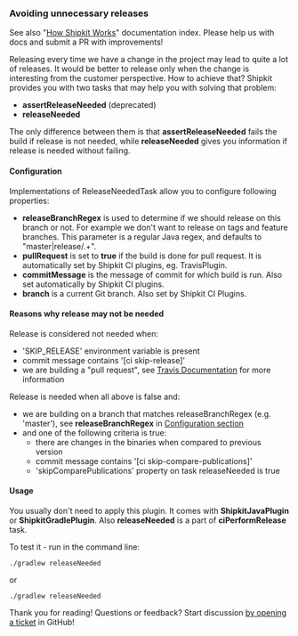 ### Avoiding unnecessary releases

See also "[How Shipkit Works](/docs/how-shipkit-works.md)" documentation index.
Please help us with docs and submit a PR with improvements!

Releasing every time we have a change in the project may lead to quite
a lot of releases. It would be better to release only when the change is
interesting from the customer perspective. How to achieve that? Shipkit
provides you with two tasks that may help you with solving that problem:
- **assertReleaseNeeded** (deprecated)
- **releaseNeeded**

The only difference between them is that **assertReleaseNeeded** fails
the build if release is not needed, while **releaseNeeded** gives
you information if release is needed without failing.

#### Configuration

Implementations of ReleaseNeededTask allow you to configure following properties:
- **releaseBranchRegex** is used to determine if we should release on this branch or not.
For example we don't want to release on tags and feature branches. This parameter is a
regular Java regex, and defaults to "master|release/.+".
- **pullRequest** is set to **true** if the build is done for pull request.
It is automatically set by Shipkit CI plugins, eg. TravisPlugin.
- **commitMessage** is the message of commit for which build is run.
Also set automatically by Shipkit CI plugins.
- **branch** is a current Git branch. Also set by Shipkit CI Plugins.

#### Reasons why release may not be needed

Release is considered not needed when:
 * 'SKIP_RELEASE' environment variable is present
 * commit message contains '[ci skip-release]'
 * we are building a "pull request", see [Travis Documentation](https://docs.travis-ci.com/user/environment-variables/) for more information

Release is needed when all above is false and:
 * we are building on a branch that matches releaseBranchRegex (e.g. 'master'), see **releaseBranchRegex** in [Configuration section](#configuration)
 * and one of the following criteria is true:
   * there are changes in the binaries when compared to previous version
   * commit message contains '[ci skip-compare-publications]'
   * 'skipComparePublications' property on task releaseNeeded is true

#### Usage

You usually don't need to apply this plugin. It comes with **ShipkitJavaPlugin**
or **ShipkitGradlePlugin**. Also **releaseNeeded** is a part of **ciPerformRelease** task.

To test it - run in the command line:

```
./gradlew releaseNeeded
```

or

```
./gradlew releaseNeeded
```

Thank you for reading!
Questions or feedback?
Start discussion [by opening a ticket](https://github.com/mockito/shipkit/issues/new) in GitHub!
